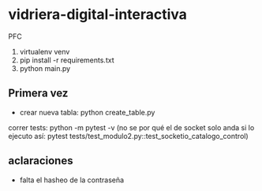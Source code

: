 # vidriera-digital-interactiva
PFC
1. virtualenv venv
2. pip install -r requirements.txt
3. python main.py

## Primera vez
- crear nueva tabla:
python create_table.py


correr tests: python -m pytest -v
(no se por qué el de socket solo anda si lo ejecuto así: pytest tests/test_modulo2.py::test_socketio_catalogo_control)

## aclaraciones
- falta el hasheo de la contraseña